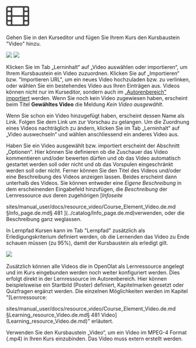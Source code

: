 
![](assets/video_64_0_434343_none.png)

Gehen Sie in den Kurseditor und fügen Sie Ihrem Kurs den Kursbaustein "Video"
hinzu.

![](assets/KB_video_hinzufuegen.png)
![](assets/KB_video_importieren.png)

Klicken Sie im Tab „Lerninhalt“ auf „Video auswählen oder importieren“, um
Ihrem Kursbaustein ein Video zuzuordnen. Klicken Sie auf „Importieren“ bzw.
"Importieren URL", um ein neues Video hochzuladen bzw. zu verlinken, oder
wählen Sie ein bestehendes Video aus Ihren Einträgen aus. Videos können nicht
nur im Kurseditor, sondern auch im [„Autorenbereich"
importiert](Learning_resource_Video.de.md) werden. Wenn
Sie noch kein Video zugewiesen haben, erscheint beim Titel **Gewähltes Video**
die Meldung _Kein Video ausgewählt_.

Wenn Sie schon ein Video hinzugefügt haben, erscheint dessen Name als Link.
Folgen Sie dem Link um zur Vorschau zu gelangen. Um die Zuordnung eines Videos
nachträglich zu ändern, klicken Sie im Tab „Lerninhalt“ auf „Video
auswechseln“ und wählen anschliessend ein anderes Video aus.

Haben Sie ein Video ausgewählt bzw. importiert erscheint der Abschnitt
„Optionen“. Hier können Sie definieren ob die Zuschauer das Video kommentieren
und/oder bewerten dürfen und ob das Video automatisch gestartet werden soll
oder nicht und ob das Vorspulen eingeschränkt werden soll oder nicht. Ferner
können Sie den Titel des Videos und/oder eine Beschreibung des Videos anzeigen
lassen. Beides erscheint dann unterhalb des Videos. Sie können entweder eine
_Eigene Beschreibung_ in dem erscheinenden Eingabefeld hinzufügen, die
_Beschreibung_ der Lernressource _aus_ deren zugehörigen [_Infoseite_

sites/manual_user/docs/resource_video/Course_Element_Video.de.md §Info_page.de.md§ 481
](../catalog/Info_page.de.md)verwenden, oder die Beschreibung ganz
weglassen.

In Lernpfad Kursen kann im Tab "Lernpfad" zusätzlich als Erledigungskriterium
definiert werden, ob die Lernenden das Video zu Ende schauen müssen (zu 95%),
damit der Kursbaustein als erledigt gilt.

![](assets/eingebundenes_video.png)

Zusätzlich können alle Videos die in OpenOlat als Lernressource angelegt und
im Kurs eingebunden werden noch weiter konfiguriert werden. Dies erfolgt
direkt in der Lernressource im Autorenbereich. Hier können beispielsweise ein
Startbild (Poster) definiert, Kapitelmarken gesetzt oder Quizfragen ergänzt
werden. Die einzelnen Möglichkeiten werden im Kapitel "[Lernressource:

sites/manual_user/docs/resource_video/Course_Element_Video.de.md §Learning_resource_Video.de.md§ 481
Video](Learning_resource_Video.de.md)" erläutert.

Verwenden Sie den Kursbaustein „Video“, um ein Video im MPEG-4 Format (.mp4)
in Ihren Kurs einzubinden. Das Video muss extern erstellt werden.


